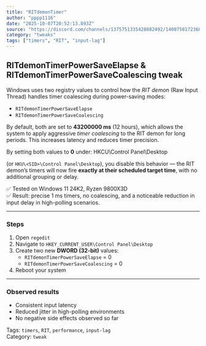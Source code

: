 ```yaml
---
title: "RITdemonTimer"
author: "pppp1116"
date: "2025-10-07T20:52:13.893Z"
source: "https://discord.com/channels/1375751335428882492/1400758172368502894/1425224221927145543"
category: "tweaks"
tags: ["timers", "RIT", "input-lag"]
---
```

RITdemonTimerPowerSaveElapse & RITdemonTimerPowerSaveCoalescing tweak
---------------------------------------------------------------------

Windows uses two registry values to control how the *RIT demon* (Raw Input Thread) handles timer coalescing during power-saving modes:

- `RITdemonTimerPowerSaveElapse`
- `RITdemonTimerPowerSaveCoalescing`

By default, both are set to **43200000 ms** (12 hours), which allows the system to apply aggressive *timer coalescing* to the RIT demon for long periods. This increases latency and reduces timer precision.

By setting both values to **0** under: HKCU\Control Panel\Desktop

(or `HKU\<SID>\Control Panel\Desktop`), you disable this behavior — the RIT demon’s timers will now fire **exactly at their scheduled target time**, with no additional grouping or delay.

✅ Tested on Windows 11 24K2, Ryzen 9800X3D  
✅ Result: precise 1 ms timers, no coalescing, and a noticeable reduction in input delay in high-polling scenarios.

---

### Steps
1. Open `regedit`  
2. Navigate to `HKEY_CURRENT_USER\Control Panel\Desktop`  
3. Create two new **DWORD (32-bit)** values:
   - `RITdemonTimerPowerSaveElapse` = 0
   - `RITdemonTimerPowerSaveCoalescing` = 0
4. Reboot your system

---

### Observed results
- Consistent input latency  
- Reduced jitter in high-polling environments  
- No negative side effects observed so far

Tags: `timers`, `RIT`, `performance`, `input-lag`  
Category: `tweak`

